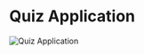 # Quiz Application
![Quiz Application](https://i.postimg.cc/vH2YkVzK/Screenshot-2024-03-03-013843.png)

